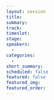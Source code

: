 ```yaml
---
layout: session
title:
summary:
track:
timeslot:
stage:
speakers:
  -
categories:
  -
short_summary: 
scheduled: false
featured: false
featured_img:
featured_order:
---
```

